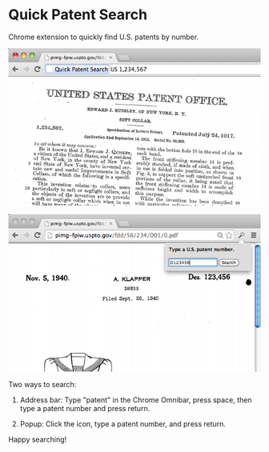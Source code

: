 Quick Patent Search
===================

Chrome extension to quickly find U.S. patents by number.

![Screenshot - Search via address bar](Screenshots/640%20x%20400%20(Omnibox).png)

![Screenshot - Search via popup](Screenshots/640%20x%20400%20(Popup).png)

Two ways to search:

1. Address bar: Type "patent" in the Chrome Omnibar, press space, then type a patent number and press return.

2. Popup: Click the icon, type a patent number, and press return.

Happy searching!


